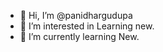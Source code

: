 - 👋 Hi, I’m @panidhargudupa
- 👀 I’m interested in Learning new.
- 🌱 I’m currently learning New.
<!---
Panidhargudupa/Panidhargudupa is a ✨ special ✨ repository because its `README.md` (this file) appears on your GitHub profile.
You can click the Preview link to take a look at your changes.
--->
